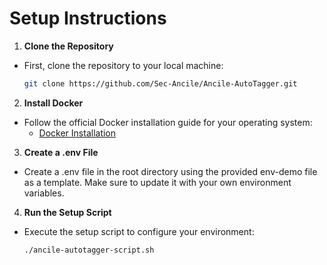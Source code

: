 # **Setup Instructions**
1. **Clone the Repository**
  - First, clone the repository to your local machine:
    ```bash
    git clone https://github.com/Sec-Ancile/Ancile-AutoTagger.git
    ```
2. **Install Docker**
  - Follow the official Docker installation guide for your operating system:
    - [Docker Installation](https://docs.docker.com/engine/install/)

3. **Create a .env File**
  - Create a .env file in the root directory using the provided env-demo file as a template. Make sure to update it with your own environment variables.

4. **Run the Setup Script**
  - Execute the setup script to configure your environment:
    ```bash
    ./ancile-autotagger-script.sh
    ```
